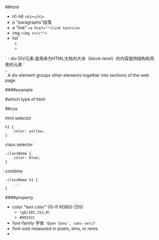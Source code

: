 ##html

- h1-h6 `<h1></h1>`
- p "paragraphs"段落
- a "link" `<a href="">link text</a>`
- img `<img src="">`
- list `<ul>
	<li></li>
	<li></li>
</ul>`
- div DIV元素:是用来为HTML文档内大块（block-level）的内容提供结构和背景的元素 `<div class="nav"><div class="container">..</div></div>` A div element groups other elements together into sections of the web page

####example

<!DOCTYPE html> #which type of html
<html>
<body>
</body>
</html>

##css

html selectot

	h1 {
		color: yellow;
	}

class selector

	.className {
		color: blue;
	}
	
combine 
	
	.className h1 {
		...
	}
	
####property

- color "text color" 00-ff RGB(0-255)
	- `rgb(102,153,0)` 
	- `#9933CC`
- font-family 字体 `'Open Sans', sans-serif`
- font-size measured in pixels, ems, or rems. 
- 




